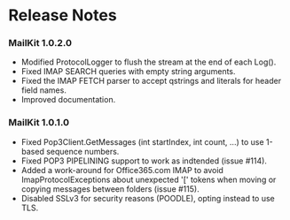 # Release Notes

### MailKit 1.0.2.0

* Modified ProtocolLogger to flush the stream at the end of each Log().
* Fixed IMAP SEARCH queries with empty string arguments.
* Fixed the IMAP FETCH parser to accept qstrings and literals for header field names.
* Improved documentation.

### MailKit 1.0.1.0

* Fixed Pop3Client.GetMessages (int startIndex, int count, ...) to use 1-based sequence numbers.
* Fixed POP3 PIPELINING support to work as indtended (issue #114).
* Added a work-around for Office365.com IMAP to avoid ImapProtocolExceptions about unexpected '[' tokens when moving or copying messages between folders (issue #115).
* Disabled SSLv3 for security reasons (POODLE), opting instead to use TLS.
